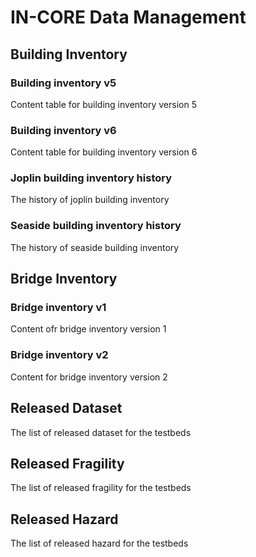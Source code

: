 # IN-CORE Data Management

## Building Inventory
### Building inventory v5
Content table for building inventory version 5
### Building inventory v6
Content table for building inventory version 6
### Joplin building inventory history
The history of joplin building inventory
### Seaside building inventory history
The history of seaside building inventory

## Bridge Inventory
### Bridge inventory v1
Content ofr bridge inventory version 1
### Bridge inventory v2
Content for bridge inventory version 2

## Released Dataset
The list of released dataset for the testbeds

## Released Fragility
The list of released fragility for the testbeds

## Released Hazard
The list of released hazard for the testbeds
